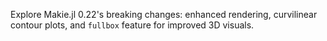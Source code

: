 Explore Makie.jl 0.22's breaking changes: enhanced rendering, curvilinear contour plots, and `fullbox` feature for improved 3D visuals.